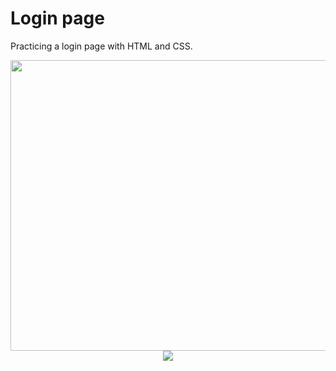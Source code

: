 # Login page

Practicing a login page with HTML and CSS.

<div align="center">
<img src="https://user-images.githubusercontent.com/97712990/167229447-b957ac48-286e-4e2a-8922-0cd791e5c354.png"  height="465" width="936">
<img src="https://user-images.githubusercontent.com/97712990/167229484-996c3c52-caf3-4ce9-b19d-d78aac0089c5.png">
</div>
